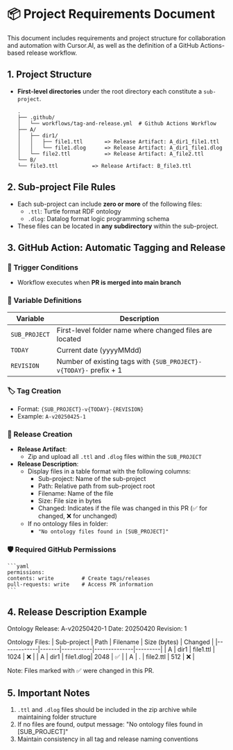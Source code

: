 # 📦 Project Requirements Document
This document includes requirements and project structure for collaboration and automation with Cursor.AI, as well as the definition of a GitHub Actions-based release workflow.

## 1. Project Structure
- **First-level directories** under the root directory each constitute a `sub-project`.
    ```
    .
    ├── .github/
    │   └── workflows/tag-and-release.yml  # Github Actions Workflow
    ├── A/
    │   ├── dir1/
    │   │   ├── file1.ttl       => Release Artifact: A_dir1_file1.ttl
    │   │   └── file1.dlog      => Release Artifact: A_dir1_file1.dlog
    │   └── file2.ttl           => Release Artifact: A_file2.ttl
    └── B/
    └── file3.ttl           => Release Artifact: B_file3.ttl
    ```

## 2. Sub-project File Rules
- Each sub-project can include **zero or more** of the following files:
  - `.ttl`: Turtle format RDF ontology
  - `.dlog`: Datalog format logic programming schema
- These files can be located in **any subdirectory** within the sub-project.

## 3. GitHub Action: Automatic Tagging and Release
### 🔁 Trigger Conditions
- Workflow executes when **PR is merged into main branch**

### 🧠 Variable Definitions
| Variable      | Description                                                       |
|---------------|-------------------------------------------------------------------|
| `SUB_PROJECT` | First-level folder name where changed files are located           |
| `TODAY`       | Current date (yyyyMMdd)                                           |
| `REVISION`    | Number of existing tags with `{SUB_PROJECT}-v{TODAY}-` prefix + 1 |

### 🏷 Tag Creation
- Format: `{SUB_PROJECT}-v{TODAY}-{REVISION}`
- Example: `A-v20250425-1`

### 🚀 Release Creation
- **Release Artifact**:
  - Zip and upload all `.ttl` and `.dlog` files within the `SUB_PROJECT`
- **Release Description**:
  - Display files in a table format with the following columns:
    - Sub-project: Name of the sub-project
    - Path: Relative path from sub-project root
    - Filename: Name of the file
    - Size: File size in bytes
    - Changed: Indicates if the file was changed in this PR (✅ for changed, ❌ for unchanged)
  - If no ontology files in folder:
    - `"No ontology files found in [SUB_PROJECT]"`

### 🛡 Required GitHub Permissions
    ```yaml
    permissions:
    contents: write         # Create tags/releases
    pull-requests: write    # Access PR information
    ```

## 4. Release Description Example
Ontology Release: A-v20250420-1
Date: 20250420
Revision: 1

Ontology Files:
| Sub-project | Path  | Filename  | Size (bytes) | Changed |
|-------------|-------|-----------|--------------|---------|
| A           | dir1  | file1.ttl | 1024         | ❌      |
| A           | dir1  | file1.dlog| 2048         | ✅      |
| A           | .     | file2.ttl | 512          | ❌      |

Note: Files marked with ✅ were changed in this PR.

## 5. Important Notes
1. `.ttl` and `.dlog` files should be included in the zip archive while maintaining folder structure
2. If no files are found, output message: "No ontology files found in [SUB_PROJECT]"
3. Maintain consistency in all tag and release naming conventions

